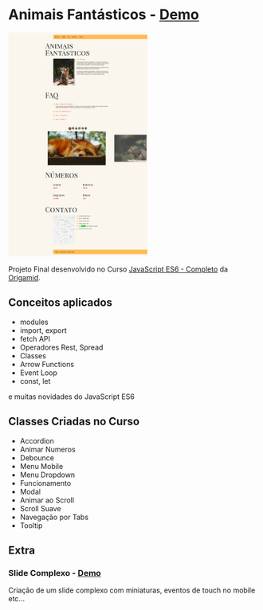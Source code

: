 # Animais Fantásticos - [Demo](https://matheusgomesweb.github.io/Cursos/Programacao/FrontEnd/Cursos-Origamid/JavaScript-ES6-Completo/Projeto-Final/index.html)

<img src="./readme/animais.png" height="450"/>

Projeto Final desenvolvido no Curso [JavaScript ES6 - Completo](https://www.origamid.com/curso/javascript-completo-es6/) da [Origamid](origamid.com/).

## Conceitos aplicados

* modules
* import, export
* fetch API
* Operadores Rest, Spread
* Classes
* Arrow Functions
* Event Loop
* const, let

e muitas novidades do JavaScript ES6

## Classes Criadas no Curso

* Accordion
* Animar Numeros
* Debounce
* Menu Mobile
* Menu Dropdown
* Funcionamento
* Modal
* Animar ao Scroll
* Scroll Suave
* Navegação por Tabs
* Tooltip

## Extra

### Slide Complexo - [Demo](https://matheusgomesweb.github.io/Cursos/Programacao/FrontEnd/Cursos-Origamid/JavaScript-ES6-Completo/Extras/slide/index.html)

Criação de um slide complexo com miniaturas, eventos de touch no mobile etc...
